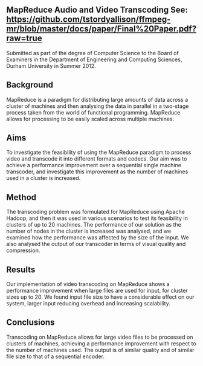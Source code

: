 MapReduce Audio and Video Transcoding
See: <https://github.com/tstordyallison/ffmpeg-mr/blob/master/docs/paper/Final%20Paper.pdf?raw=true>
---------------------------------------

Submitted as part of the degree of Computer Science to the Board of Examiners in the Department of Engineering and Computing Sciences, Durham University in Summer 2012.

Background
-----------
MapReduce is a paradigm for distributing large amounts of data across a cluster of machines and then analysing the data in parallel in a two-stage process taken from the world of functional programming. MapReduce allows for processing to be easily scaled across multiple machines.

Aims
-----
To investigate the feasibility of using the MapReduce paradigm to process video and transcode it into different formats and codecs. Our aim was to achieve a performance improvement over a sequential single machine transcoder, and investigate this improvement as the number of machines used in a cluster is increased.

Method
------
The transcoding problem was formulated for MapReduce using Apache Hadoop, and then it was used in various scenarios to test its feasibility in clusters of up to 20 machines. The performance of our solution as the number of nodes in the cluster is increased was analysed, and we examined how the performance was affected by the size of the input. We also analysed the output of our transcoder in terms of visual quality and compression.

Results
--------
Our implementation of video transcoding on MapReduce shows a performance improvement when large files are used for input, for cluster sizes up to 20. We found input file size to have a considerable effect on our system, larger input reducing overhead and increasing scalability.

Conclusions
------------
Transcoding on MapReduce allows for large video files to be processed on clusters of machines, achieving a performance improvement with respect to the number of machines used. The output is of similar quality and of similar file size to that of a sequential encoder.